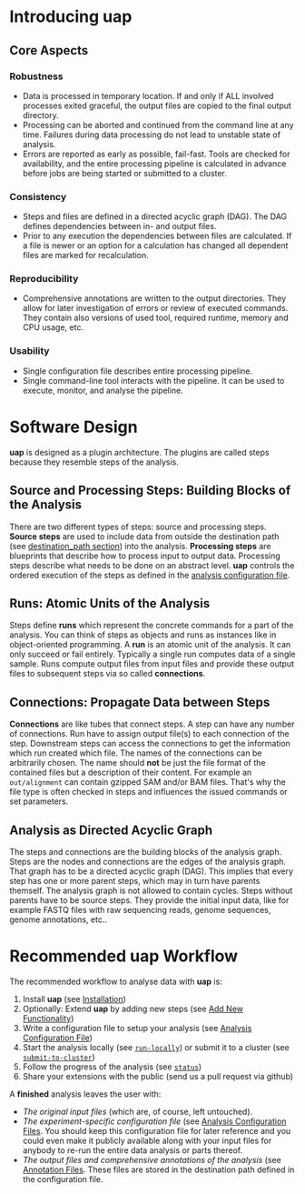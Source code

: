 <!--
  This is the documentation for uap. Please keep lines under
  80 characters if you can and start each sentence on a new line as it 
  decreases maintenance and makes diffs more readable.
-->

# Introducing **uap**

## Core Aspects

### Robustness

* Data is processed in temporary location.
  If and only if ALL involved processes exited graceful, the output files are
  copied to the final output directory.
* Processing can be aborted and continued from the command line at any time.
  Failures during data processing do not lead to unstable state of analysis.
* Errors are reported as early as possible, fail-fast.
  Tools are checked for availability, and the entire processing pipeline is
  calculated in advance before jobs are being started or submitted to a cluster.

### Consistency

* Steps and files are defined in a directed acyclic graph (DAG).
  The DAG defines dependencies between in- and output files.
* Prior to any execution the dependencies between files are calculated.
  If a file is newer or an option for a calculation has changed all dependent
  files are marked for recalculation.

### Reproducibility

* Comprehensive annotations are written to the output directories.
  They allow for later investigation of errors or review of executed commands.
  They contain also versions of used tool, required runtime, memory and CPU
  usage, etc.

### Usability

* Single configuration file describes entire processing pipeline.
* Single command-line tool interacts with the pipeline.
  It can be used to execute, monitor, and analyse the pipeline.


# Software Design

**uap** is designed as a plugin architecture.
The plugins are called steps because they resemble steps of the analysis.

## Source and Processing Steps: Building Blocks of the Analysis

There are two different types of steps: source and processing steps.
**Source steps** are used to include data from outside the destination path
(see [destination_path section](./configuration.md#section-destination-path))
into the analysis.
**Processing steps** are blueprints that describe how to process input to
output data.
Processing steps describe what needs to be done on an abstract level.
**uap** controls the ordered execution of the steps as defined in the
[analysis configuration file](./configuration.md#analysis-configuration-file).

## Runs: Atomic Units of the Analysis

Steps define **runs** which represent the concrete commands for a part of the
analysis.
You can think of steps as objects and runs as instances like in object-oriented
programming. 
A **run** is an atomic unit of the analysis.
It can only succeed or fail entirely.
Typically a single run computes data of a single sample.
Runs compute output files from input files and provide these output files to
subsequent steps via so called **connections**.

## Connections: Propagate Data between Steps

**Connections** are like tubes that connect steps.
A step can have any number of connections.
Run have to assign output file(s) to each connection of the step.
Downstream steps can access the connections to get the information which run
created which file.
The names of the connections can be arbitrarily chosen.
The name should **not** be just the file format of the contained files but
a description of their content.
For example an ``out/alignment`` can contain gzipped SAM and/or BAM files.
That's why the file type is often checked in steps and influences the issued
commands or set parameters.

## Analysis as Directed Acyclic Graph

The steps and connections are the building blocks of the analysis graph.
Steps are the nodes and connections are the edges of the analysis graph.
That graph has to be a directed acyclic graph (DAG).
This implies that every step has one or more parent steps, which may in turn
have parents themself.
The analysis graph is not allowed to contain cycles.
Steps without parents have to be source steps.
They provide the initial input data, like for example FASTQ files with raw
sequencing reads, genome sequences, genome annotations, etc..

# Recommended uap Workflow

The recommended workflow to analyse data with **uap** is:

1. Install **uap** (see [Installation](./installation.md))
2. Optionally: Extend **uap** by adding new steps (see
   [Add New Functionality](./extension.md))
3. Write a configuration file to setup your analysis (see
   [Analysis Configuration File](./configuration.md))
4. Start the analysis locally (see
   [`run-locally`](./interaction.md#subcommand-run-locally)) or
   submit it to a cluster (see
   [`submit-to-cluster`](./interaction.md#subcommand-submit-to-cluster))
5. Follow the progress of the analysis (see
   [`status`](./interaction.md#subcommand-status))
6. Share your extensions with the public (send us a pull request via github)

A **finished** analysis leaves the user with:

* *The original input files* (which are, of course, left untouched).
* *The experiment-specific configuration file*
(see [Analysis Configuration Files](configuration.md).
  You should keep this configuration file for later reference and you could
  even make it publicly available along with your input files for anybody to
  re-run the entire data analysis or parts thereof.
* *The output files and comprehensive annotations of the analysis*
  (see [Annotation Files](annotation.md).
  These files are stored in the destination path defined in the configuration
  file.
